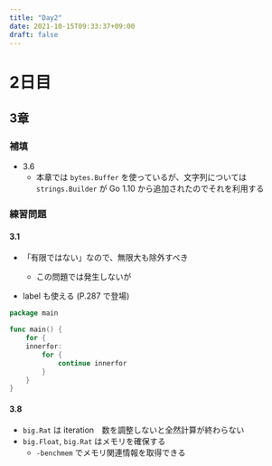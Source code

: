 ```yaml
---
title: "Day2"
date: 2021-10-15T09:33:37+09:00
draft: false
---
```


# 2日目
## 3章
### 補填
* 3.6
  * 本章では `bytes.Buffer` を使っているが、文字列については `strings.Builder` が Go 1.10 から追加されたのでそれを利用する

### 練習問題
#### 3.1
* 「有限ではない」なので、無限大も除外すべき
  * この問題では発生しないが

* label も使える (P.287 で登場) 

```go
package main

func main() {
	for {
	innerfor:
		for {
			continue innerfor
		}
    }
}
```

#### 3.8
* `big.Rat` は iteration　数を調整しないと全然計算が終わらない
* `big.Float`, `big.Rat` はメモリを確保する
  * `-benchmem` でメモリ関連情報を取得できる